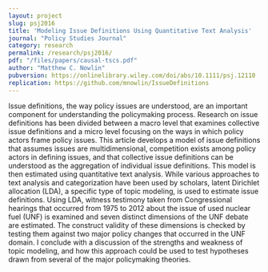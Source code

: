 ```yaml
---
layout: project
slug: psj2016
title: 'Modeling Issue Definitions Using Quantitative Text Analysis'
journal: "Policy Studies Journal"
category: research
permalink: /research/psj2016/
pdf: "/files/papers/causal-tscs.pdf"
author: "Matthew C. Nowlin"
pubversion: https://onlinelibrary.wiley.com/doi/abs/10.1111/psj.12110
replication: https://github.com/mnowlin/IssueDefinitions
---
```


Issue definitions, the way policy issues are understood, are an important component for understanding the policymaking process. Research on issue definitions has been divided between a macro level that examines collective issue definitions and a micro level focusing on the ways in which policy actors frame policy issues. This article develops a model of issue definitions that assumes issues are multidimensional, competition exists among policy actors in defining issues, and that collective issue definitions can be understood as the aggregation of individual issue definitions. This model is then estimated using quantitative text analysis. While various approaches to text analysis and categorization have been used by scholars, latent Dirichlet allocation (LDA), a specific type of topic modeling, is used to estimate issue definitions. Using LDA, witness testimony taken from Congressional hearings that occurred from 1975 to 2012 about the issue of used nuclear fuel (UNF) is examined and seven distinct dimensions of the UNF debate are estimated. The construct validity of these dimensions is checked by testing them against two major policy changes that occurred in the UNF domain. I conclude with a discussion of the strengths and weakness of topic modeling, and how this approach could be used to test hypotheses drawn from several of the major policymaking theories.